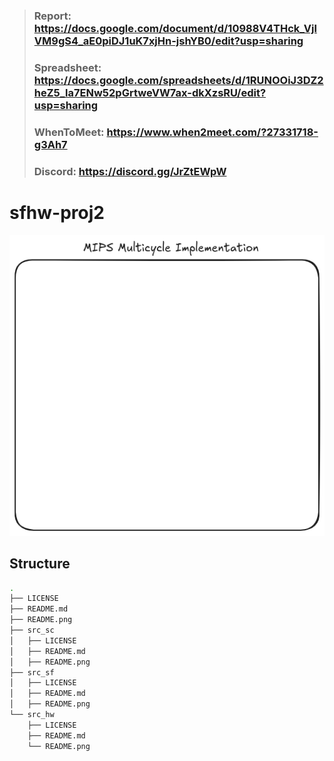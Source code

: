 > ### Report: https://docs.google.com/document/d/10988V4THck_VjlVM9gS4_aE0piDJ1uK7xjHn-jshYB0/edit?usp=sharing
>
> ### Spreadsheet: https://docs.google.com/spreadsheets/d/1RUNOOiJ3DZ2heZ5_la7ENw52pGrtweVW7ax-dkXzsRU/edit?usp=sharing
>
> ### WhenToMeet: https://www.when2meet.com/?27331718-g3Ah7
>
> ### Discord: https://discord.gg/JrZtEWpW

# sfhw-proj2

![diagram](./README.png)

## Structure

```bash
.
├── LICENSE
├── README.md
├── README.png
├── src_sc
│   ├── LICENSE
│   ├── README.md
│   ├── README.png
├── src_sf
│   ├── LICENSE
│   ├── README.md
│   ├── README.png
└── src_hw
    ├── LICENSE
    ├── README.md
    └── README.png
```
